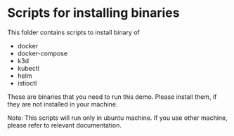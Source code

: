 # Scripts for installing binaries

This folder contains scripts to install binary of 
- docker
- docker-compose
- k3d
- kubectl
- helm
- istioctl

These are binaries that you need to run this demo. Please install them, if they are not installed in your machine.

Note: This scripts will run only in ubuntu machine. If you use other machine, please refer to relevant documentation.
